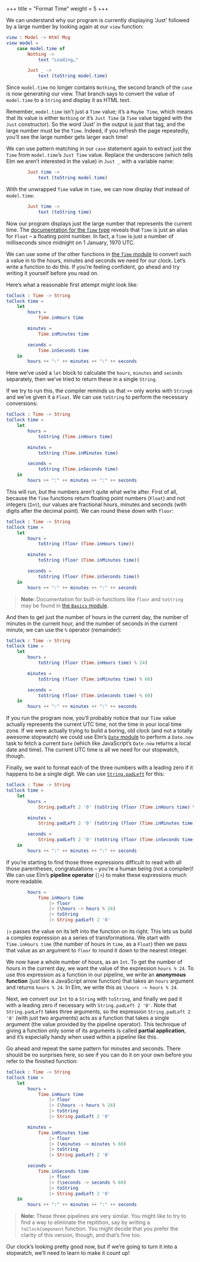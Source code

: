 +++
title       = "Format Time"
weight      = 5
+++

We can understand why our program is currently displaying
‘Just’ followed by a large number
by looking again at our `view` function:

```elm
view : Model -> Html Msg
view model =
    case model.time of
        Nothing ->
            text "Loading…"

        Just _ ->
            text (toString model.time)
```

Since `model.time` no longer contains `Nothing`,
the second branch of the `case` is now generating our view.
That branch says
to convert the value of `model.time` to a `String`
and display it as HTML text.

Remember, `model.time` isn’t just a `Time` value; it’s a `Maybe Time`,
which means that its value is either `Nothing`
or it’s `Just Time`
(a `Time` value tagged with the `Just` constructor).
So the word ‘Just’ in the output is just that tag,
and the large number must be the `Time`.
Indeed, if you refresh the page repeatedly,
you’ll see the large number gets larger each time!

We can use pattern matching
in our `case` statement again
to extract just the `Time` from `model.time`’s `Just Time` value.
Replace the underscore
(which tells Elm we aren’t interested in the value)
in `Just _` with a variable name:

```elm
        Just time ->
            text (toString model.time)
```

With the unwrapped `Time` value in `time`,
we can now display _that_ instead of `model.time`:

```elm
        Just time ->
            text (toString time)
```

Now our program displays just the large number
that represents the current time.
The [documentation for the `Time` type][time.time] reveals that
`Time` is just an alias for `Float` – a floating point number.
In fact, a `Time` is just
a number of milliseconds since midnight on 1 January, 1970 UTC.

We can use some of the other functions in [the `Time` module][time.time]
to convert such a value in to the hours, minutes and seconds
we need for our clock.
Let’s write a function to do this.
If you’re feeling confident,
go ahead and try writing it yourself before you read on.

Here’s what a reasonable first attempt might look like:

```elm
toClock : Time -> String
toClock time =
    let
        hours =
            Time.inHours time

        minutes =
            Time.inMinutes time

        seconds =
            Time.inSeconds time
    in
        hours ++ ":" ++ minutes ++ ":" ++ seconds
```

Here we’ve used a `let` block
to calculate the `hours`, `minutes` and `seconds` separately,
then we’ve tried to return these
in a single `String`.

If we try to run this,
the compiler reminds us that `++`
only works with `String`s
and we’ve given it a `Float`.
We can use `toString` to
perform the necessary conversions:

```elm
toClock : Time -> String
toClock time =
    let
        hours =
            toString (Time.inHours time)

        minutes =
            toString (Time.inMinutes time)

        seconds =
            toString (Time.inSeconds time)
    in
        hours ++ ":" ++ minutes ++ ":" ++ seconds
```

This will run,
but the numbers aren’t quite what we’re after.
First of all,
because the `Time` functions return
floating point numbers (`Float`) and not integers (`Int`),
our values are fractional hours, minutes and seconds
(with digits after the decimal point).
We can round these down with `floor`:

```elm
toClock : Time -> String
toClock time =
    let
        hours =
            toString (floor (Time.inHours time))

        minutes =
            toString (floor (Time.inMinutes time))

        seconds =
            toString (floor (Time.inSeconds time))
    in
        hours ++ ":" ++ minutes ++ ":" ++ seconds
```

> **Note:** Documentation for built-in functions
> like `floor` and `toString`
> may be found in [the `Basics` module][basics].

And then to get just
the number of hours in the current day,
the number of minutes in the current hour,
and the number of seconds in the current minute,
we can use the `%` operator (remainder):

```elm
toClock : Time -> String
toClock time =
    let
        hours =
            toString (floor (Time.inHours time) % 24)

        minutes =
            toString (floor (Time.inMinutes time) % 60)

        seconds =
            toString (floor (Time.inSeconds time) % 60)
    in
        hours ++ ":" ++ minutes ++ ":" ++ seconds
```

If you run the program now,
you’ll probably notice that our `Time` value
actually represents the current UTC time,
not the time in your local time zone.
If we were actually trying to build a boring, old clock
(and not a totally awesome stopwatch)
we could use Elm’s [`Date` module][date]
to perform a `Date.now` task to fetch a current `Date`
(which like JavaScript’s `Date.now` returns a local date and time).
The current UTC time is all we need for our stopwatch, though.

Finally, we want to format each of the three numbers
with a leading zero if it happens to be a single digit.
We can use [`String.padLeft`][string.padleft] for this:

```elm
toClock : Time -> String
toClock time =
    let
        hours =
            String.padLeft 2 '0' (toString (floor (Time.inHours time) % 24))

        minutes =
            String.padLeft 2 '0' (toString (floor (Time.inMinutes time) % 60))

        seconds =
            String.padLeft 2 '0' (toString (floor (Time.inSeconds time) % 60))
    in
        hours ++ ":" ++ minutes ++ ":" ++ seconds
```

If you’re starting to find those three expressions
difficult to read with all those parentheses,
congratulations – you’re a human being (not a compiler)!
We can use Elm’s **pipeline operator** (`|>`) to
make these expressions much more readable.

```elm
        hours =
            Time.inHours time
                |> floor
                |> (\hours -> hours % 24)
                |> toString
                |> String.padLeft 2 '0'
```

`|>` passes the value on its left into the function on its right.
This lets us build a complex expression as
a series of transformations.
We start with `Time.inHours time`
(the number of hours in `time`, as a `Float`)
then we pass that value as an argument to `floor`
to round it down to the nearest integer.

We now have a whole number of hours, as an `Int`.
To get the number of hours in the current day,
we want the value of the expression `hours % 24`.
To use this expression as a function in our pipeline,
we write an **anonymous function**
(just like a JavaScript arrow function)
that takes an `hours` argument and returns `hours % 24`.
In Elm, we write this as `\hours -> hours % 24`.

Next, we convert our `Int` to a `String` with `toString`,
and finally we pad it with a leading zero if necessary
with `String.padLeft 2 '0'`.
Note that `String.padLeft` takes three arguments,
so the expression `String.padLeft 2 '0'` (with just two arguments)
acts as a function that takes a single argument
(the value provided by the pipeline operator).
This technique of giving a function only some of its arguments
is called **partial application**,
and it’s especially handy when used within a pipeline like this.

Go ahead and repeat the same pattern for minutes and seconds.
There should be no surprises here,
so see if you can do it on your own before you
refer to the finished function:

```elm
toClock : Time -> String
toClock time =
    let
        hours =
            Time.inHours time
                |> floor
                |> (\hours -> hours % 24)
                |> toString
                |> String.padLeft 2 '0'

        minutes =
            Time.inMinutes time
                |> floor
                |> (\minutes -> minutes % 60)
                |> toString
                |> String.padLeft 2 '0'

        seconds =
            Time.inSeconds time
                |> floor
                |> (\seconds -> seconds % 60)
                |> toString
                |> String.padLeft 2 '0'
    in
        hours ++ ":" ++ minutes ++ ":" ++ seconds
```

> **Note:** These three pipelines are very similar.
> You might like to try to find a way to eliminate the repitition,
> say by writing a `toClockComponent` function.
> You might decide that
> you prefer the clarity of this version, though,
> and that’s fine too.

Our clock’s looking pretty good now,
but if we’re going to turn it into a stopwatch,
we’ll need to learn to make it count up!

[time.time]: http://package.elm-lang.org/packages/elm-lang/core/5.1.1/Time
[time.time]: http://package.elm-lang.org/packages/elm-lang/core/5.1.1/Time#Time
[basics]: http://package.elm-lang.org/packages/elm-lang/core/5.1.1/Basics
[string.padleft]: http://package.elm-lang.org/packages/elm-lang/core/5.1.1/String#padLeft
[date]: http://package.elm-lang.org/packages/elm-lang/core/5.1.1/Date
